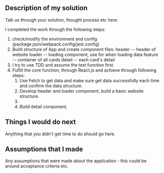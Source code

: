 ## Description of my solution

Talk us through your solution, thought process etc here.

I completed the work through the following steps:
1. check/modify the environment and config (package.json/webpack.config/jest.config)
2. Build structure of App and create component files:
   header -- header of website
   loader -- loading component, use for when loading data
   feature -- container of all cards
   detail -- each card's detail
3. I try to use TDD and assume the test function first.
4. Fulfill the core function, through React.js and achieve through following steps:
   1. Use Fetch to get data and make sure get data successfully each time and confirm the data structure.
   2. Develop header and loader component, build a basic website structure.
   4. 
   3. Build detail component, 


## Things I would do next

Anything that you didn't get time to do should go here.

## Assumptions that I made

Any assumptions that were made about the application - this could be around acceptance criteria etc.
